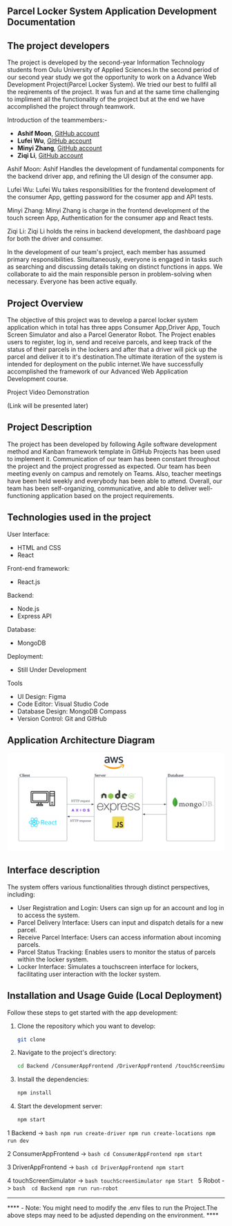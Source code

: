 ## Parcel Locker System Application Development Documentation

## The project developers

The project is developed by the second-year Information Technology students from Oulu University of Applied Sciences.In the second period of our second year study we got the opportunity to work on a Advance Web Development Project(Parcel Locker System). We tried our best to fullfil all the reqirements of the project. It was fun and at the same time challenging to impliment all the functionality of the project but at the end we have accomplished the project through teamwork.

Introduction of the teammembers:-

- **Ashif Moon**, [GitHub account](https://github.com/AshifkhaMoon)
- **Lufei Wu**, [GitHub account](https://github.com/lufeiwu22)
- **Minyi Zhang**, [GitHub account](https://github.com/minyizhangg)
- **Ziqi Li**, [GitHub account](https://github.com/ZiqiLi28)

Ashif Moon:
Ashif Handles the development of fundamental components for the backend driver app, and refining the UI design of the consumer app.

Lufei Wu:
Lufei Wu takes responsibilities for the frontend development of the consumer App, getting password for the cosumer app and API tests.

Minyi Zhang:
Minyi Zhang is charge in the frontend development of the touch screen App, Authentication for the consumer app and React tests.

Ziqi Li:
Ziqi Li holds the reins in backend development, the dashboard page for both the driver and consumer.

In the development of our team's project, each member has assumed primary responsibilities. Simultaneously, everyone is engaged in tasks such as searching and discussing details taking on distinct functions in apps. We collaborate to aid the main responsible person in problem-solving when necessary. Everyone has been active equally.


## Project Overview

The objective of this project was to develop a parcel locker system application which in total has three apps Consumer App,Driver App, Touch Screen Simulator and also a Parcel Generator Robot. The Project enables users to register, log in, send and receive parcels, and keep track of the status of their parcels in the lockers and after that a driver will pick up the parcel and deliver it to it's destination.The ultimate iteration of the system is intended for deployment on the public internet.We have successfully accomplished the framework of our Advanced Web Application Development course.

Project Video Demonstration

(Link will be presented later)


## Project Description
The project has been developed by following Agile software development method and Kanban framework template in GitHub Projects has been used to implement it. Communication of our team has been constant throughout the project and the project progressed as expected. Our team has been meeting evenly on campus and remotely on Teams. Also, teacher meetings have been held weekly and everybody has been able to attend. Overall, our team has been self-organizing, communicative, and able to deliver well-functioning application based on the project requirements.

## Technologies used in the project
User Interface:
- HTML and CSS
- React 

Front-end framework:
- React.js 

Backend:
- Node.js 
- Express API


Database:
- MongoDB

Deployment:
- Still Under Development

Tools
- UI Design: Figma
- Code Editor: Visual Studio Code
- Database Design: MongoDB Compass
- Version Control: Git and GitHub

## Application Architecture Diagram
![Diagram](https://github.com/Team2-LumIEx-organization/Doc/blob/testplan/Application%20Architecture%20Diagram.jpg?raw=true)


## Interface description

The system offers various functionalities through distinct perspectives, including:

- User Registration and Login: Users can sign up for an account and log in to access the system.
- Parcel Delivery Interface: Users can input and dispatch details for a new parcel.
- Receive Parcel Interface: Users can access information about incoming parcels.
- Parcel Status Tracking: Enables users to monitor the status of parcels within the locker system.
- Locker Interface: Simulates a touchscreen interface for lockers, facilitating user interaction with the locker system.

## Installation and Usage Guide (Local Deployment)
Follow these steps to get started with the app development:

1. Clone the repository which you want to develop:
   
   ```bash
   git clone 
   ```

2. Navigate to the project's directory:
   
   ```bash
   cd Backend /ConsumerAppFrontend /DriverAppFrontend /touchScreenSimulator
   ```

3. Install the dependencies:
   
   ```bash
   npm install
   ```



4. Start the development server:
   
      ```bash
   npm start
   ```

  1 Backend -> ```bash
               npm run create-driver
               npm run create-locations
               npm run dev
                ```
   
  2 ConsumerAppFrontend -> ```bash
                           cd ConsumerAppFrontend
                           npm start
                           ```

  3 DriverAppFrontend -> ```bash
                         cd DriverAppFrontend
                         npm start
                           ```

  4 touchScreenSimulator -> ```bash
                            touchScreenSimulator
                            npm Start
                              ```
  5 Robot               -> ```bash 
                            cd Backend
                            npm run run-robot
                             ```
**************************************

               

 ****  - Note: You might need to modify the .env files to run the Project.The above steps may need to be adjusted depending on the environment. ****
